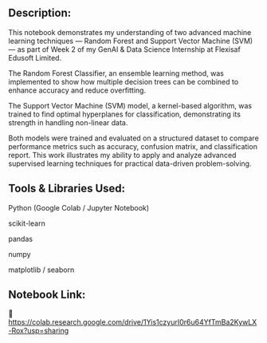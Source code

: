 ## Description:
This notebook demonstrates my understanding of two advanced machine learning techniques — Random Forest and Support Vector Machine (SVM) — as part of Week 2 of my GenAI & Data Science Internship at Flexisaf Edusoft Limited.

The Random Forest Classifier, an ensemble learning method, was implemented to show how multiple decision trees can be combined to enhance accuracy and reduce overfitting.

The Support Vector Machine (SVM) model, a kernel-based algorithm, was trained to find optimal hyperplanes for classification, demonstrating its strength in handling non-linear data.

Both models were trained and evaluated on a structured dataset to compare performance metrics such as accuracy, confusion matrix, and classification report. This work illustrates my ability to apply and analyze advanced supervised learning techniques for practical data-driven problem-solving.

## Tools & Libraries Used:

Python (Google Colab / Jupyter Notebook)

scikit-learn

pandas

numpy

matplotlib / seaborn

## Notebook Link:
🔗 https://colab.research.google.com/drive/1Yis1czyurI0r6u64YfTmBa2KywLX-Rox?usp=sharing
